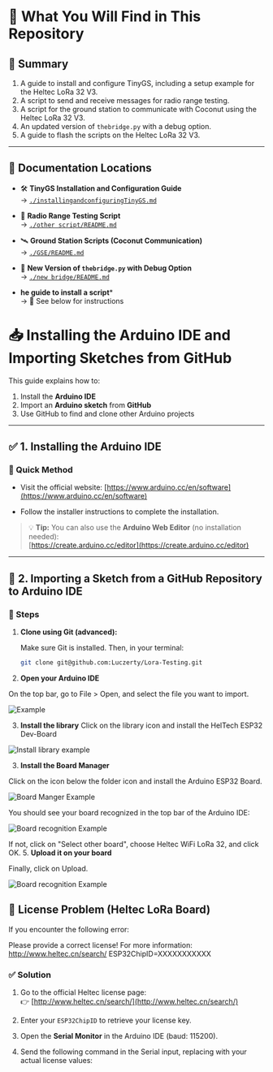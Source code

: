 # 📁 What You Will Find in This Repository

## 📌 Summary

1. A guide to install and configure TinyGS, including a setup example for the Heltec LoRa 32 V3.
2. A script to send and receive messages for radio range testing.
3. A script for the ground station to communicate with Coconut using the Heltec LoRa 32 V3.
4. An updated version of `thebridge.py` with a debug option.
5.  A guide to flash the scripts on  the Heltec LoRa 32 V3.

---

## 📄 Documentation Locations

- 🛠️ **TinyGS Installation and Configuration Guide**  
  → [`./installingandconfiguringTinyGS.md`](./installingandconfiguringTinyGS.md)

- 📡 **Radio Range Testing Script**  
  → [`./other script/README.md`](./other_scripts/README.md)

- 🛰️ **Ground Station Scripts (Coconut Communication)**  
  → [`./GSE/README.md`](./GSE/README.md)

- 🧩 **New Version of `thebridge.py` with Debug Option**  
  → [`./new bridge/README.md`](./new_bridge/README.md)

-  **he guide to install a script***  
  → 🔽 See below for instructions


# 📥 Installing the Arduino IDE and Importing Sketches from GitHub

This guide explains how to:

1. Install the **Arduino IDE**
2. Import an **Arduino sketch** from **GitHub**
3. Use GitHub to find and clone other Arduino projects

---

## ✅ 1. Installing the Arduino IDE

### 🔗 Quick Method

- Visit the official website: [https://www.arduino.cc/en/software](https://www.arduino.cc/en/software)

- Follow the installer instructions to complete the installation.

> 💡 **Tip:** You can also use the **Arduino Web Editor** (no installation needed):  
> [https://create.arduino.cc/editor](https://create.arduino.cc/editor)

---

## 📁 2. Importing a Sketch from a GitHub Repository to Arduino IDE

### 🧭 Steps

1. **Clone using Git (advanced):**

   Make sure Git is installed. Then, in your terminal:

   ```bash
   git clone git@github.com:Luczerty/Lora-Testing.git

2. **Open your Arduino IDE**

On the top bar, go to File > Open, and select the file you want to import.

![Example](./doc/cp.png)

3. **Install the library**
Click on the library icon  and install the HelTech ESP32 Dev-Board

![Install library example](./doc/library.png)

3. **Install the Board Manager**

Click on the icon below the folder icon and install the Arduino ESP32 Board.

![Board Manger Example](./doc/boardmanager.png)

You should see your board recognized in the top bar of the Arduino IDE:

![Board recognition Example](./doc/BoardReco.png)

If not, click on "Select other board", choose Heltec WiFi LoRa 32, and click OK.
5. **Upload it on your board**

Finally, click on Upload.

![Board recognition Example](./doc/upload.png)

## 🔐 License Problem (Heltec LoRa Board)

If you encounter the following error:


Please provide a correct license! For more information:
http://www.heltec.cn/search/
ESP32ChipID=XXXXXXXXXXX


### ✅ Solution

1. Go to the official Heltec license page:  
   👉 [http://www.heltec.cn/search/](http://www.heltec.cn/search/)

2. Enter your `ESP32ChipID` to retrieve your license key.

3. Open the **Serial Monitor** in the Arduino IDE (baud: 115200).

4. Send the following command in the Serial input, replacing with your actual license values:
